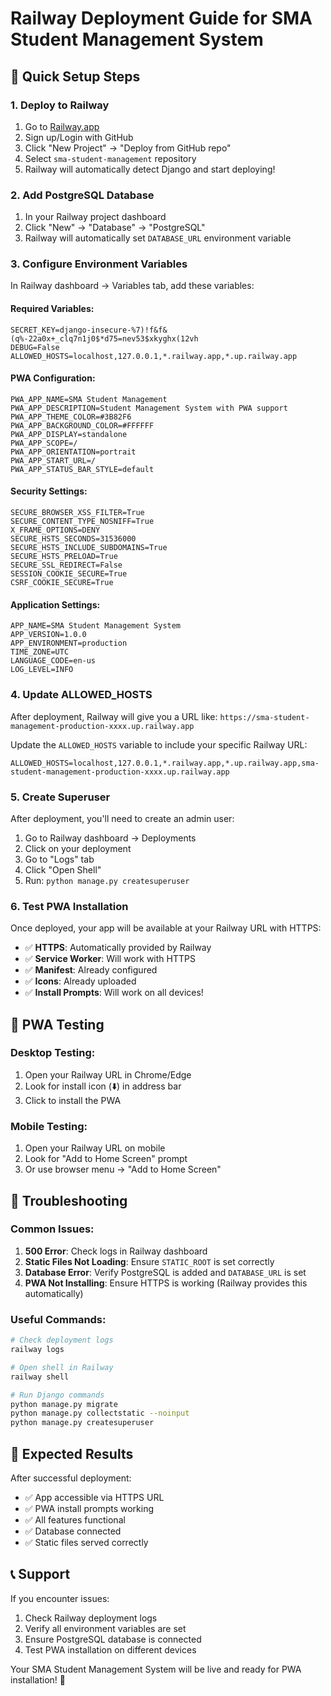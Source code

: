 # Railway Deployment Guide for SMA Student Management System

## 🚀 Quick Setup Steps

### 1. Deploy to Railway
1. Go to [Railway.app](https://railway.app)
2. Sign up/Login with GitHub
3. Click "New Project" → "Deploy from GitHub repo"
4. Select `sma-student-management` repository
5. Railway will automatically detect Django and start deploying!

### 2. Add PostgreSQL Database
1. In your Railway project dashboard
2. Click "New" → "Database" → "PostgreSQL"
3. Railway will automatically set `DATABASE_URL` environment variable

### 3. Configure Environment Variables
In Railway dashboard → Variables tab, add these variables:

#### Required Variables:
```
SECRET_KEY=django-insecure-%7)!f&f&(q%-22a0x+_clq7n1j0$*d75=nev53$xkyghx(12vh
DEBUG=False
ALLOWED_HOSTS=localhost,127.0.0.1,*.railway.app,*.up.railway.app
```

#### PWA Configuration:
```
PWA_APP_NAME=SMA Student Management
PWA_APP_DESCRIPTION=Student Management System with PWA support
PWA_APP_THEME_COLOR=#3B82F6
PWA_APP_BACKGROUND_COLOR=#FFFFFF
PWA_APP_DISPLAY=standalone
PWA_APP_SCOPE=/
PWA_APP_ORIENTATION=portrait
PWA_APP_START_URL=/
PWA_APP_STATUS_BAR_STYLE=default
```

#### Security Settings:
```
SECURE_BROWSER_XSS_FILTER=True
SECURE_CONTENT_TYPE_NOSNIFF=True
X_FRAME_OPTIONS=DENY
SECURE_HSTS_SECONDS=31536000
SECURE_HSTS_INCLUDE_SUBDOMAINS=True
SECURE_HSTS_PRELOAD=True
SECURE_SSL_REDIRECT=False
SESSION_COOKIE_SECURE=True
CSRF_COOKIE_SECURE=True
```

#### Application Settings:
```
APP_NAME=SMA Student Management System
APP_VERSION=1.0.0
APP_ENVIRONMENT=production
TIME_ZONE=UTC
LANGUAGE_CODE=en-us
LOG_LEVEL=INFO
```

### 4. Update ALLOWED_HOSTS
After deployment, Railway will give you a URL like:
`https://sma-student-management-production-xxxx.up.railway.app`

Update the `ALLOWED_HOSTS` variable to include your specific Railway URL:
```
ALLOWED_HOSTS=localhost,127.0.0.1,*.railway.app,*.up.railway.app,sma-student-management-production-xxxx.up.railway.app
```

### 5. Create Superuser
After deployment, you'll need to create an admin user:
1. Go to Railway dashboard → Deployments
2. Click on your deployment
3. Go to "Logs" tab
4. Click "Open Shell"
5. Run: `python manage.py createsuperuser`

### 6. Test PWA Installation
Once deployed, your app will be available at your Railway URL with HTTPS:
- ✅ **HTTPS**: Automatically provided by Railway
- ✅ **Service Worker**: Will work with HTTPS
- ✅ **Manifest**: Already configured
- ✅ **Icons**: Already uploaded
- ✅ **Install Prompts**: Will work on all devices!

## 📱 PWA Testing

### Desktop Testing:
1. Open your Railway URL in Chrome/Edge
2. Look for install icon (⬇️) in address bar
3. Click to install the PWA

### Mobile Testing:
1. Open your Railway URL on mobile
2. Look for "Add to Home Screen" prompt
3. Or use browser menu → "Add to Home Screen"

## 🔧 Troubleshooting

### Common Issues:
1. **500 Error**: Check logs in Railway dashboard
2. **Static Files Not Loading**: Ensure `STATIC_ROOT` is set correctly
3. **Database Error**: Verify PostgreSQL is added and `DATABASE_URL` is set
4. **PWA Not Installing**: Ensure HTTPS is working (Railway provides this automatically)

### Useful Commands:
```bash
# Check deployment logs
railway logs

# Open shell in Railway
railway shell

# Run Django commands
python manage.py migrate
python manage.py collectstatic --noinput
python manage.py createsuperuser
```

## 🎯 Expected Results

After successful deployment:
- ✅ App accessible via HTTPS URL
- ✅ PWA install prompts working
- ✅ All features functional
- ✅ Database connected
- ✅ Static files served correctly

## 📞 Support

If you encounter issues:
1. Check Railway deployment logs
2. Verify all environment variables are set
3. Ensure PostgreSQL database is connected
4. Test PWA installation on different devices

Your SMA Student Management System will be live and ready for PWA installation! 🎉
